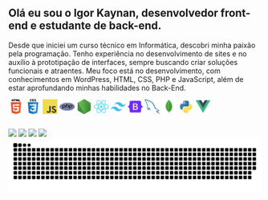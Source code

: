 ## Olá eu sou o Igor Kaynan, desenvolvedor front-end e estudante de back-end.

Desde que iniciei um curso técnico em Informática, descobri minha paixão pela programação. Tenho experiência no desenvolvimento de sites e no auxílio à prototipação de interfaces, sempre buscando criar soluções funcionais e atraentes. Meu foco está no desenvolvimento, com conhecimentos em WordPress, HTML, CSS, PHP e JavaScript, além de estar aprofundando minhas habilidades no Back-End.

<div style="display: inline_block">
  <img align="center" alt="Igor-HTML" height="30" width="30" src="https://raw.githubusercontent.com/devicons/devicon/master/icons/html5/html5-original-wordmark.svg">
  <img align="center" alt="Igor-CSS" height="30" width="30" src="https://raw.githubusercontent.com/devicons/devicon/master/icons/css3/css3-original-wordmark.svg">
  <img align="center" alt="Igor-JS" height="30" width="30" src="https://raw.githubusercontent.com/devicons/devicon/master/icons/javascript/javascript-original.svg">
  <img align="center" alt="Igor-PHP" height="30" width="30" src="https://raw.githubusercontent.com/devicons/devicon/master/icons/php/php-original.svg">
  <img align="center" alt="Igor-NodeJS" height="30" width="30" src="https://raw.githubusercontent.com/devicons/devicon/master/icons/nodejs/nodejs-original.svg">
  <img align="center" alt="Igor-React" height="30" width="30" src="https://raw.githubusercontent.com/devicons/devicon/master/icons/react/react-original.svg">
  <img align="center" alt="Igor-Tailwind" height="30" width="30" src="https://raw.githubusercontent.com/devicons/devicon/master/icons/tailwindcss/tailwindcss-original.svg">
  <img align="center" alt="Igor-Bootstrap" height="30" width="30" src="https://raw.githubusercontent.com/devicons/devicon/master/icons/bootstrap/bootstrap-plain.svg">
  <img align="center" alt="Igor-MySQL" height="30" width="30" src="https://raw.githubusercontent.com/devicons/devicon/master/icons/mysql/mysql-original.svg">
  <img align="center" alt="Igor-MongoDB" height="30" width="30" src="https://raw.githubusercontent.com/devicons/devicon/master/icons/mongodb/mongodb-original.svg">
  <img align="center" alt="Igor-Python" height="30" width="30" src="https://raw.githubusercontent.com/devicons/devicon/master/icons/python/python-original.svg">
  <img align="center" alt="Igor-Vue" height="30" width="30" src="https://raw.githubusercontent.com/devicons/devicon/master/icons/vuejs/vuejs-original.svg">
</div>

##

<div> 
  <a href="https://www.youtube.com/channel/UC_-uuuZbY0AAt9CViNzvc-Q" target="_blank"><img src="https://img.shields.io/badge/YouTube-FF0000?style=for-the-badge&logo=youtube&logoColor=white" target="_blank"></a>
  <a href="https://instagram.com/rafaballerini" target="_blank"><img src="https://img.shields.io/badge/-Instagram-%23E4405F?style=for-the-badge&logo=instagram&logoColor=white" target="_blank"></a>
 	  <a href = "mailto:contatorafaballerini@gmail.com"><img src="https://img.shields.io/badge/-Gmail-%23333?style=for-the-badge&logo=gmail&logoColor=white" target="_blank"></a>
  <a href="https://www.linkedin.com/in/rafaella-ballerini-45875016a" target="_blank"><img src="https://img.shields.io/badge/-LinkedIn-%230077B5?style=for-the-badge&logo=linkedin&logoColor=white" target="_blank"></a> 
  
</div>


<picture align="center">
  <source media="(prefers-color-scheme: light)" srcset="https://raw.githubusercontent.com/mari4souza/mari4souza/output/github-contribution-grid-snake-dark.svg">
  <source media="(prefers-color-scheme: blue)" srcset="https://raw.githubusercontent.com/mari4souza/mari4souza/output/github-contribution-grid-snake-dark.svg">
  <img align="center" alt="github contribution grid snake animation" src="https://raw.githubusercontent.com/mari4souza/mari4souza/output/github-contribution-grid-snake.svg">
</picture>
